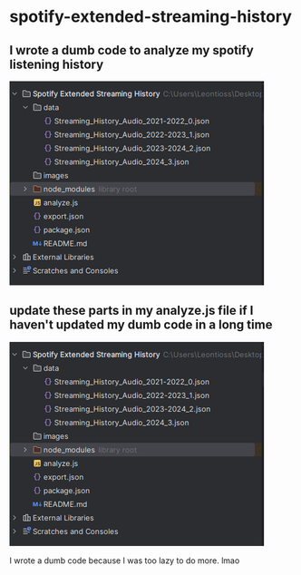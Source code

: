 # spotify-extended-streaming-history

## I wrote a dumb code to analyze my spotify listening history

![structure](https://github.com/cetfu/spotify-extended-streaming-history-analyzer/blob/master/images/structure.png?raw=true)

## update these parts in my analyze.js file if I haven't updated my dumb code in a long time

![analyze_update_needed](https://github.com/cetfu/spotify-extended-streaming-history-analyzer/blob/master/images/structure.png?raw=true)

I wrote a dumb code because I was too lazy to do more. lmao